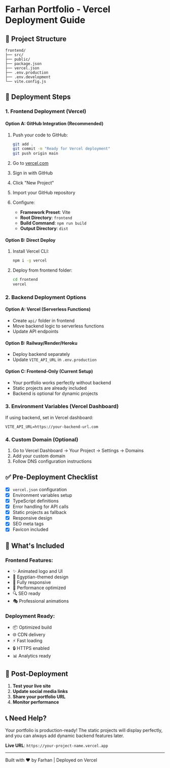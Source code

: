# Farhan Portfolio - Vercel Deployment Guide

## 📁 Project Structure
```
frontend/
├── src/
├── public/
├── package.json
├── vercel.json
├── .env.production
├── .env.development
└── vite.config.js
```

## 🚀 Deployment Steps

### 1. Frontend Deployment (Vercel)

#### Option A: GitHub Integration (Recommended)
1. Push your code to GitHub:
   ```bash
   git add .
   git commit -m "Ready for Vercel deployment"
   git push origin main
   ```

2. Go to [vercel.com](https://vercel.com)
3. Sign in with GitHub
4. Click "New Project"
5. Import your GitHub repository
6. Configure:
   - **Framework Preset**: Vite
   - **Root Directory**: `frontend`
   - **Build Command**: `npm run build`
   - **Output Directory**: `dist`

#### Option B: Direct Deploy
1. Install Vercel CLI:
   ```bash
   npm i -g vercel
   ```

2. Deploy from frontend folder:
   ```bash
   cd frontend
   vercel
   ```

### 2. Backend Deployment Options

#### Option A: Vercel (Serverless Functions)
- Create `api/` folder in frontend
- Move backend logic to serverless functions
- Update API endpoints

#### Option B: Railway/Render/Heroku
- Deploy backend separately
- Update `VITE_API_URL` in `.env.production`

#### Option C: Frontend-Only (Current Setup)
- Your portfolio works perfectly without backend
- Static projects are already included
- Backend is optional for dynamic projects

### 3. Environment Variables (Vercel Dashboard)
If using backend, set in Vercel dashboard:
```
VITE_API_URL=https://your-backend-url.com
```

### 4. Custom Domain (Optional)
1. Go to Vercel Dashboard → Your Project → Settings → Domains
2. Add your custom domain
3. Follow DNS configuration instructions

## ✅ Pre-Deployment Checklist

- [x] `vercel.json` configuration
- [x] Environment variables setup
- [x] TypeScript definitions
- [x] Error handling for API calls
- [x] Static projects as fallback
- [x] Responsive design
- [x] SEO meta tags
- [x] Favicon included

## 🎯 What's Included

### Frontend Features:
- ✨ Animated logo and UI
- 🎨 Egyptian-themed design
- 📱 Fully responsive
- 🚀 Performance optimized
- 🔍 SEO ready
- 🎭 Professional animations

### Deployment Ready:
- 📦 Optimized build
- 🌐 CDN delivery
- ⚡ Fast loading
- 🔒 HTTPS enabled
- 📊 Analytics ready

## 🔧 Post-Deployment

1. **Test your live site**
2. **Update social media links**
3. **Share your portfolio URL**
4. **Monitor performance**

## 📞 Need Help?

Your portfolio is production-ready! The static projects will display perfectly, and you can always add dynamic backend features later.

**Live URL**: `https://your-project-name.vercel.app`

---
Built with ❤️ by Farhan | Deployed on Vercel

